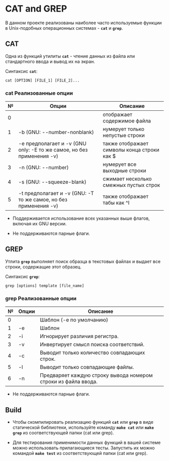 # CAT and GREP

В данном проекте реализованы наиболее часто используемые функции в Unix-подобных операционных системах - **`cat`** и **`grep`**.

## CAT

Одна из функций утилиты **`cat`** - чтение данных из файла или стандартного ввода и вывод их на экран. 

Синтаксис **`cat`**:

`cat [OPTION] [FILE_1] [FILE_2]...`

### cat Реализованные опции

| № | Опции | Описание |
| ------ | ------ | ------ |
| 0 |    | отображает содержимое файла |
| 1 | -b (GNU: --number-nonblank) | нумерует только непустые строки |
| 2 | -e предполагает и -v (GNU only: -E то же самое, но без применения -v) | также отображает символы конца строки как $  |
| 3 | -n (GNU: --number) | нумерует все выходные строки |
| 4 | -s (GNU: --squeeze-blank) | сжимает несколько смежных пустых строк |
| 5 | -t предполагает и -v (GNU: -T то же самое, но без применения -v) | также отображает табы как ^I |

- Поддерживается использование всех указанных выше флагов, включая их GNU версии.

- Не поддерживаются парные флаги.

## GREP

Утлита **`grep`** выполняет поиск образца в текстовых файлах и выдает все строки, содержащие этот образец.

Синтаксис **`grep`**:

`grep [options] template [file_name]`

### grep Реализованные опции

| № | Опции | Описание |
| ------ | ------ | ------ |
| 0 |    | Шаблон (-e по умолчанию) |
| 1 | -e | Шаблон |
| 2 | -i | Игнорирует различия регистра.  |
| 3 | -v | Инвертирует смысл поиска соответствий. |
| 4 | -c | Выводит только количество совпадающих строк. |
| 5 | -l | Выводит только совпадающие файлы.  |
| 6 | -n | Предваряет каждую строку вывода номером строки из файла ввода. |

- Не поддерживаются парные флаги.

## Build 

- Чтобы скомпилировать реализацию функций **`cat`** или **`grep`** в виде статической библиотеки, используйте команду **`make cat`** или **`make grep`** из соответствующей папки (cat или grep).

- Для тестирования применимости данных функций в вашей системе можно использовать прилагающиеся тесты. Запустить их можно командой **`make test`** из соответствующей папки (cat или grep).